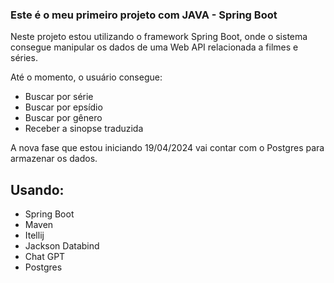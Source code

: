 ### Este é o meu primeiro projeto com JAVA - Spring Boot



Neste projeto estou utilizando o framework Spring Boot, onde o sistema consegue manipular os dados de uma Web API relacionada a filmes e séries.

Até o momento, o usuário consegue:

- Buscar por série
- Buscar por epsídio
- Buscar por gênero
- Receber a sinopse traduzida

A nova fase que estou iniciando 19/04/2024 vai contar com o Postgres para armazenar os dados.


## Usando:

- Spring Boot
- Maven
- Itellij
- Jackson Databind
- Chat GPT
- Postgres
